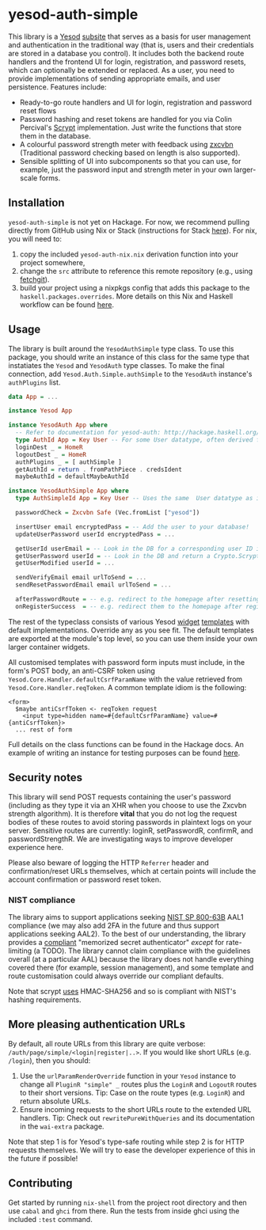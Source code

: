 # yesod-auth-simple

This library is a [Yesod](https://www.yesodweb.com) [subsite](https://www.yesodweb.com/book/creating-a-subsite) that serves as a basis for user management and authentication in the traditional way (that is, users and their credentials are stored in a database you control). It includes both the backend route handlers and the frontend UI for login, registration, and password resets, which can optionally be extended or replaced. As a user, you need to provide implementations of sending appropriate emails, and user persistence. Features include:

* Ready-to-go route handlers and UI for login, registration and password reset flows
* Password hashing and reset tokens are handled for you via Colin Percival's [Scrypt](https://hackage.haskell.org/package/scrypt) implementation. Just write the functions that store them in the database.
* A colourful password strength meter with feedback using [zxcvbn](https://blogs.dropbox.com/tech/2012/04/zxcvbn-realistic-password-strength-estimation/) (Traditional password checking based on length is also supported).
* Sensible splitting of UI into subcomponents so that you can use, for example, just the password input and strength meter in your own larger-scale forms.

## Installation

`yesod-auth-simple` is not yet on Hackage. For now, we recommend pulling directly from GitHub using Nix or Stack (instructions for Stack [here](https://docs.haskellstack.org/en/stable/faq/#i-need-to-use-a-package-or-version-of-a-package-that-is-not-available-on-hackage-what-should-i-do)). For nix, you will need to:

1. copy the included `yesod-auth-nix.nix` derivation function into your project somewhere,
2. change the `src` attribute to reference this remote repository (e.g., using [fetchgit](https://nixos.org/nixpkgs/manual/#chap-pkgs-fetchers)).
3. build your project using a nixpkgs config that adds this package to the `haskell.packages.overrides`. More details on this Nix and Haskell workflow can be found [here](https://github.com/Gabriel439/haskell-nix/blob/master/project1/README.md).

## Usage

The library is built around the `YesodAuthSimple` type class. To use this package, you should write an instance of this class for the same type that instatiates the `Yesod` and `YesodAuth` type classes. To make the final connection, add `Yesod.Auth.Simple.authSimple` to the `YesodAuth` instance's `authPlugins` list.

```haskell
data App = ...

instance Yesod App

instance YesodAuth App where
  -- Refer to documentation for yesod-auth: http://hackage.haskell.org/package/yesod-auth
  type AuthId App = Key User -- For some User datatype, often derived from Persistent models
  loginDest _ = HomeR
  logoutDest _ = HomeR
  authPlugins _ = [ authSimple ]
  getAuthId = return . fromPathPiece . credsIdent
  maybeAuthId = defaultMaybeAuthId

instance YesodAuthSimple App where
  type AuthSimpleId App = Key User -- Uses the same  User datatype as in YesodAuth

  passwordCheck = Zxcvbn Safe (Vec.fromList ["yesod"])

  insertUser email encryptedPass = -- Add the user to your database!
  updateUserPassword userId encryptedPass = ...

  getUserId userEmail = -- Look in the DB for a corresponding user ID if one exists
  getUserPassword userId = -- Look in the DB and return a Crypto.Scrypt.EncryptedPass
  getUserModified userId = ...

  sendVerifyEmail email urlToSend = ...
  sendResetPasswordEmail email urlToSend = ...

  afterPasswordRoute = -- e.g. redirect to the homepage after resetting password
  onRegisterSuccess  = -- e.g. redirect them to the homepage after registering
```

The rest of the typeclass consists of various Yesod [widget](https://www.yesodweb.com/book/widgets) [templates](https://www.yesodweb.com/book/shakespearean-templates) with default implementations. Override any as you see fit. The default templates are exported at the module's top level, so you can use them inside your own larger container widgets.

All customised templates with password form inputs must include, in the form's POST body, an anti-CSRF token using `Yesod.Core.Handler.defaultCsrfParamName` with the value retrieved from `Yesod.Core.Handler.reqToken`. A common template idiom is the following:

```
<form>
  $maybe antiCsrfToken <- reqToken request
    <input type=hidden name=#{defaultCsrfParamName} value=#{antiCsrfToken}>
  ... rest of form
```

Full details on the class functions can be found in the Hackage docs. An example of writing an instance for testing purposes can be found [here](https://github.com/riskbook/yesod-auth-simple/blob/master/test/ExampleApp.hs).

## Security notes

This library will send POST requests containing the user's password (including as they type it via an XHR when you choose to use the Zxcvbn strength algorithm). It is therefore **vital** that you do not log the request bodies of these routes to avoid storing passwords in plaintext logs on your server. Sensitive routes are currently: loginR, setPasswordR, confirmR, and passwordStrengthR. We are investigating ways to improve developer experience here.

Please also beware of logging the HTTP `Referrer` header and confirmation/reset URLs themselves, which at certain points will include the account confirmation or password reset token.

### NIST compliance

The library aims to support applications seeking [NIST SP 800-63B](https://pages.nist.gov/800-63-3/sp800-63b.html) AAL1 compliance (we may also add 2FA in the future and thus support applications seeking AAL2). To the best of our understanding, the library provides a [compliant](https://pages.nist.gov/800-63-3/sp800-63b.html#sec5) "memorized secret authenticator" *except* for rate-limiting (a TODO). The library cannot claim compliance with the guidelines overall (at a particular AAL) because the library does not handle everything covered there (for example, session management), and some template and route customisation could always override our compliant defaults.

Note that scrypt [uses](https://tools.ietf.org/html/rfc7914#page-7) HMAC-SHA256 and so is compliant with NIST's hashing requirements.

## More pleasing authentication URLs

By default, all route URLs from this library are quite verbose: `/auth/page/simple/<login|register|..>`. If you would like short URLs (e.g. `/login`), then you should:

1. Use the `urlParamRenderOverride` function in your `Yesod` instance to change all `PluginR "simple" _` routes plus the `LoginR` and `LogoutR` routes to their short versions. Tip: Case on the route types (e.g. `LoginR`) and return absolute URLs.
2. Ensure incoming requests to the short URLs route to the extended URL handlers. Tip: Check out `rewritePureWithQueries` and its documentation in the `wai-extra` package.

Note that step 1 is for Yesod's type-safe routing while step 2 is for HTTP requests themselves. We will try to ease the developer experience of this in the future if possible!

## Contributing

Get started by running `nix-shell` from the project root directory and then use `cabal` and `ghci` from there. Run the tests from inside ghci using the included `:test` command.
